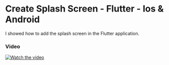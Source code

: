 # Create Splash Screen - Flutter - Ios & Android

I showed how to add the splash screen in the Flutter application. 

### Video

[![Watch the video](https://img.youtube.com/vi/4HmuDe7Pp4M/maxresdefault.jpg)](https://youtu.be/4HmuDe7Pp4M)




